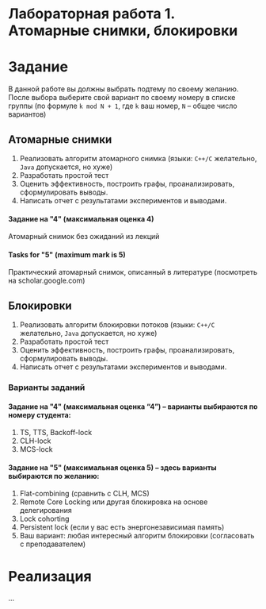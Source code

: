 # Лабораторная работа 1. Атомарные снимки, блокировки

# Задание

В данной работе вы должны выбрать подтему по своему желанию. 
После выбора выберите свой вариант по своему номеру в списке группы 
(по формуле `k mod N + 1`, где `k` ваш номер, `N` – общее число вариантов)

## Атомарные снимки

1. Реализовать алгоритм атомарного снимка 
(языки: `C++/C` желательно, `Java` допускается, но хуже)
2. Разработать простой тест
3. Оценить эффективность, построить графы, проанализировать, сформулировать выводы.
4. Написать отчет с результатами экспериментов и выводами.

#### Задание на "4" (максимальная оценка 4)

Атомарный снимок без ожиданий из лекций

#### Tasks for "5" (maximum mark is 5)

Практический атомарный снимок, описанный в литературе 
(посмотреть на scholar.google.com)

## Блокировки

1. Реализовать алгоритм блокировки потоков 
(языки: `C++/C` желательно, `Java` допускается, но хуже)
2. Разработать простой тест
3. Оценить эффективность, построить графы, проанализировать, сформулировать выводы.
4. Написать отчет с результатами экспериментов и выводами.

### Варианты заданий

#### Задание на "4" (максимальная оценка “4”) – варианты выбираются по номеру студента:

1. TS, TTS, Backoff-lock
2. CLH-lock
3. MCS-lock

#### Задание на "5" (максимальная оценка 5) – здесь варианты выбираются по желанию:

1. Flat-combining (сравнить с CLH, MCS)
2. Remote Core Locking или другая блокировка на основе делегирования
3. Lock cohorting
4. Persistent lock (если у вас есть энергонезависимая память)
5. Ваш вариант: любая интересный алгоритм блокировки (согласовать с преподавателем)

# Реализация

...
